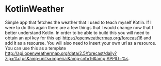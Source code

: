 # KotlinWeather
Simple app that fetches the weather that I used to teach myself Kotlin.  If I were to do this again there are a few things that I would change now that I better understand Kotlin.  In order to be able to build this you will need to obtain an api key for this api https://openweathermap.org/forecast16 and add it as a resourse.  You will also need to insert your own url as a resource.  You can use this as a template http://api.openweathermap.org/data/2.5/forecast/daily?zip=%d,us&amp;units=imperial&amp;cnt=16&amp;APPID=%s.
